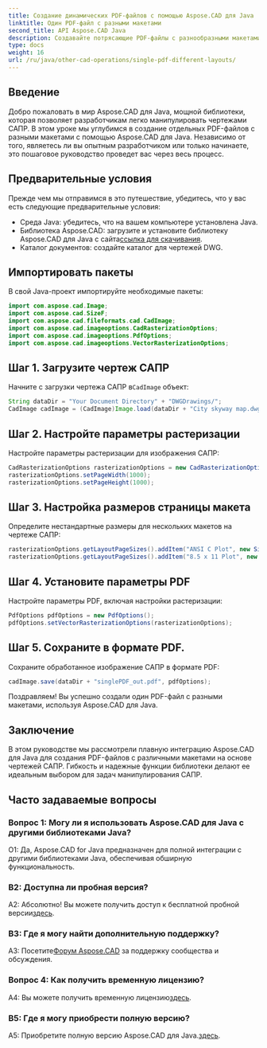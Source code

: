 ```yaml
---
title: Создание динамических PDF-файлов с помощью Aspose.CAD для Java
linktitle: Один PDF-файл с разными макетами
second_title: API Aspose.CAD Java
description: Создавайте потрясающие PDF-файлы с разнообразными макетами на основе чертежей САПР с помощью Aspose.CAD для Java. Простая интеграция и мощные функции для разработчиков Java.
type: docs
weight: 16
url: /ru/java/other-cad-operations/single-pdf-different-layouts/
---
```

## Введение

Добро пожаловать в мир Aspose.CAD для Java, мощной библиотеки, которая позволяет разработчикам легко манипулировать чертежами САПР. В этом уроке мы углубимся в создание отдельных PDF-файлов с разными макетами с помощью Aspose.CAD для Java. Независимо от того, являетесь ли вы опытным разработчиком или только начинаете, это пошаговое руководство проведет вас через весь процесс.

## Предварительные условия

Прежде чем мы отправимся в это путешествие, убедитесь, что у вас есть следующие предварительные условия:
- Среда Java: убедитесь, что на вашем компьютере установлена Java.
-  Библиотека Aspose.CAD: загрузите и установите библиотеку Aspose.CAD для Java с сайта[ссылка для скачивания](https://releases.aspose.com/cad/java/).
- Каталог документов: создайте каталог для чертежей DWG.

## Импортировать пакеты

В свой Java-проект импортируйте необходимые пакеты:

```java
import com.aspose.cad.Image;
import com.aspose.cad.SizeF;
import com.aspose.cad.fileformats.cad.CadImage;
import com.aspose.cad.imageoptions.CadRasterizationOptions;
import com.aspose.cad.imageoptions.PdfOptions;
import com.aspose.cad.imageoptions.VectorRasterizationOptions;
```

## Шаг 1. Загрузите чертеж САПР

 Начните с загрузки чертежа САПР в`CadImage` объект:

```java
String dataDir = "Your Document Directory" + "DWGDrawings/";
CadImage cadImage = (CadImage)Image.load(dataDir + "City skyway map.dwg");
```

## Шаг 2. Настройте параметры растеризации

Настройте параметры растеризации для изображения САПР:

```java
CadRasterizationOptions rasterizationOptions = new CadRasterizationOptions();
rasterizationOptions.setPageWidth(1000);
rasterizationOptions.setPageHeight(1000);
```

## Шаг 3. Настройка размеров страницы макета

Определите нестандартные размеры для нескольких макетов на чертеже САПР:

```java
rasterizationOptions.getLayoutPageSizes().addItem("ANSI C Plot", new SizeF(500, 1000));
rasterizationOptions.getLayoutPageSizes().addItem("8.5 x 11 Plot", new SizeF(1000, 100));
```

## Шаг 4. Установите параметры PDF

Настройте параметры PDF, включая настройки растеризации:

```java
PdfOptions pdfOptions = new PdfOptions();
pdfOptions.setVectorRasterizationOptions(rasterizationOptions);
```

## Шаг 5. Сохраните в формате PDF.

Сохраните обработанное изображение САПР в формате PDF:

```java
cadImage.save(dataDir + "singlePDF_out.pdf", pdfOptions);
```

Поздравляем! Вы успешно создали один PDF-файл с разными макетами, используя Aspose.CAD для Java.

## Заключение

В этом руководстве мы рассмотрели плавную интеграцию Aspose.CAD для Java для создания PDF-файлов с различными макетами на основе чертежей САПР. Гибкость и надежные функции библиотеки делают ее идеальным выбором для задач манипулирования САПР.

## Часто задаваемые вопросы

### Вопрос 1: Могу ли я использовать Aspose.CAD для Java с другими библиотеками Java?

О1: Да, Aspose.CAD for Java предназначен для полной интеграции с другими библиотеками Java, обеспечивая обширную функциональность.

### В2: Доступна ли пробная версия?

 А2: Абсолютно! Вы можете получить доступ к бесплатной пробной версии[здесь](https://releases.aspose.com/).

### В3: Где я могу найти дополнительную поддержку?

 A3: Посетите[Форум Aspose.CAD](https://forum.aspose.com/c/cad/19) за поддержку сообщества и обсуждения.

### Вопрос 4: Как получить временную лицензию?

 A4: Вы можете получить временную лицензию[здесь](https://purchase.aspose.com/temporary-license/).

### В5: Где я могу приобрести полную версию?

A5: Приобретите полную версию Aspose.CAD для Java.[здесь](https://purchase.aspose.com/buy).